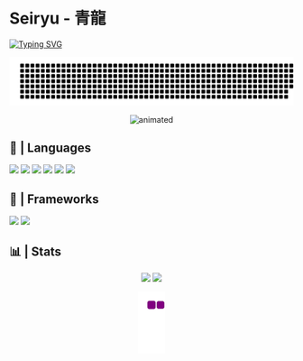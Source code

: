 # Seiryu - 青龍
<p align="left">
  <a href="https://git.io/typing-svg">
  <img src="https://readme-typing-svg.demolab.com?font=Fira+Code&size=25&color=11F7B0&pause=1000&width=435&lines=Welcome+to+my+profile+%F0%9F%90%89;%E7%A7%81%E3%81%AE%E3%83%97%E3%83%AD%E3%83%95%E3%82%A3%E3%83%BC%E3%83%AB%E3%81%B8%E3%82%88%E3%81%86%E3%81%93%E3%81%9D+%F0%9F%90%89;Bienvenido+a+mi+perfil+%F0%9F%90%89" alt="Typing SVG">
  </a>
</p>
<p align="center" margin="0">
  <a href="https://github.com/jasineri/gitartwork">
  <img src="gitartwork.svg" alt="animated"/>
  </a>
</p>

<p align="center">
  <img src="https://media.giphy.com/media/45sVOVmjAuG2eGu0gf/giphy-downsized-large.gif" alt="animated" width="100%" height="350px"/>
</p>

## 🎐 | Languages
<p>
<img src="https://img.shields.io/badge/Java-white?style=for-the-badge&logo=data%3Aimage%2Fpng%3Bbase64%2CiVBORw0KGgoAAAANSUhEUgAAAEAAAABACAYAAACqaXHeAAAABGdBTUEAALGPC%2FxhBQAAACBjSFJNAAB6JgAAgIQAAPoAAACA6AAAdTAAAOpgAAA6mAAAF3CculE8AAAACXBIWXMAAA3XAAAN1wFCKJt4AAAAB3RJTUUH5gocEwQGz9nfoQAAAAZiS0dEAP8A%2FwD%2FoL2nkwAACDtJREFUeNrlmgdsVWUUx29b2kpLy2itrGCJTMFWZgtU4grLAi4IEhAbcERLkCEURIZCGAoiFBBZbQERUEFQEEErQ5AqWAl7aNkbLMvu%2Bj%2Fmf5MvX%2B7roO%2B1va8v%2BSX03fG%2Bc%2B75%2FmdcDKOcfY5HBgoxYA2ozL%2BNCvOhwS%2BBdNCpQjnANBa8APLBQuBRER0QQwccArUqogMm0QE3QWSFcIBivAjfZjogC0RXNAe0AVcVB3R3ewcoxovgzaHx5hZo59YOUIw31f%2BG4gD3FUHNcKEXOKcYL8x2yzpAM7wKiAPXNePPg5Zu5QCLp96UJW%2BOZnwuGGlxvmFbh2gGeIHe4IhmuMkSRoaV8farDDUDgsB0cMuB8StBsMU26QzmMU3a1viHwHoHhueBJBCinF8V9AFbmBJXgTq2cYBmfHOwy4HxmWAGCOS5vqAH2AqyQQZ4HwTYSgMU4xuA3Q6MvwaGAB%2BeGw5WgNs8foHNkZetRFBZbDWwzoHxx0FPnucNXgVp2vEutssA2oLjuL914yUiWvMcCf2ZDHXz%2BEHQwZapT1l0M3DawnjZ2w15juzrz7Tjx8wewJZ5X1n4FAvjRQjrKzl9nBYhNyiAti96JIXt0YxPZz43z5EtcEk7Zz7wtHUJzMWHglOacftAdcUB4y3SYbTt63%2FFAfr%2BT1FyvbBUO56hRojdHSAlb6pm4FGzvyfzLTRihq33v%2BIA2ceJmnHX1RYXjLVwgGhClDs4wBxyZGltbl%2FleDT3ve6ETRRR27e%2BIng7NOPileM1wZ8WDpD5wEB3iQKZ891RjNtLfTCPD3dQJiebMwG7O8BHE7s76js%2F9v5bLRxwBYS5QzYw2MNvV4ybo%2FULMuT4S3PAXfCkuzjAoPofVLq8UO14fxqtZowWth%2BIakZGsRYQAwdrxwK10nm7WTTpn%2BGJ2UXCpZ%2BiLkIYvfAqDAwwDe3ASNirjb8ClImRpMYBVllAu3clUA90BN3B46C2S51gYaAHqAoagPZcSH%2FwBngbtPl%2FIfn56tOWqc8i0Fj5rhE4SwckOPrfIfzNyqAXWAVOgjsgC9wFB8Fg4Ot0J2iGB4O%2BYAnYA86C2yAPZIJTYAuINq%2FRQr6S2vUx74vxG0Ft%2Be5Yu6qOoqoR%2BBmcB%2F%2BCfA1xxnBXOuARLiBH%2B%2BHTYCF4HoSqT0FlREKGsWDMMmNC%2FElj6kcpRr5heJ6IqLLoRIT%2FqnNhRu2EEXONYUl5%2BnXy1OuDMN63Bv9%2BAkwGf2trkQfQxKlOUBYz28LrN8FE0ArUYYTI1vDn4mXRPsSX3%2FkNT8wJGLU4PWjtoKHt4yd8EzZ4Zb483bagM3gZjKFTk8EZ8CUIsHBsa3BAW1OsqxzwgYUDJPQzwHWQxr34G9gOfgI%2FgE1E%2Fv0j2AZ2g9RhSbmH4Qy57iJI573U%2B8v3M%2FjUHW2NOO2aBGqU0x1QlwKUYeEIZ3KL%2BjIONDONUZ%2Bq5oCR2vUSLV6ucIDB0H4OJIFDfGq5JTBWhOsaI2cNGMX0Vq2gHK98FwJ2afec5upMIHiCmiAC9GYYLgPLacgGhv33YCNYD76i4%2BZSN94EPUAL8ADze6GFjVYPTNeMl60YVZr1wH2MiESmv6b83lsRPh%2F%2B7aWHcwH1hV8hYS8PYChrANP4XDrW0%2BVVIX8gkPVAFhcgqv0gld6zECPFIVWYOcJZNwzj%2FVLA18wsVteLQ99h%2FWEaL46Ywi1aaiVxK6ZBVbyOMnWtBgvALIbpVKp5PKNFtsQv4Di4yiIq3yKnv67VFTV4H%2FX8VBZn3qXdE4hQrSihCBbEHToplL%2FXkppiiuc%2BRkLdUm2ItP0o%2B3Ugc%2Fzle3SGmQkkejaDj8Eg0IFCa6bgHTxnEXUnpNQNL0AM%2FZizpVkZz4wgTvkV%2FMEwTWGBtIHFimyLt5RMUIuianV%2F0ZVH6RCPMjO8EEdIS%2FoY63YP7l0Ryurcu2aJ7F2EbOBI%2FcuH4RZt6mgKWiYrsepFNZJPPYRPOEJvpsr1h4vsqrWn%2F7DWX8HUJPl6ALeHhHtP0I9V3wLu%2B4PUAbl2KWhe7pxQwBN81qJFtmqa5JxsklfI%2BWmsC%2FzLxAFFCFsPFiSeTIdJRXBCccihYNZz5ACXaYKD%2BZvM3WLYoUkx8wVr%2FX5KVTiACn%2FmHjrGXG6BvWCenuYKWKNkjm5OG4UpNxalfoaGmvM3s%2BRMZS6WwUNjzWG%2BnBN2YYqbyj29jr3CNiIpci014D3Qh4VOjeIMXsFT4BJ40dkOeE2rtXMoalEOJjOFUYlq78%2BawddR91eE%2B4RwHXEcvuSzCSr5dlA6rTUWIboTvMvG5WGOv3yLke6Kgw9TqUyCIlnrT2SKPaD1IAdYSBlssLxK6gCD4e1I1DIZdvuZwhKY7kS1X2FW6MSiqA1DO5xD1XDO8SJ5vDPDdyAnutN4v%2B%2BoB6dprFWJLQPRmaAh19yNTVYTZzjAj3k67R4UPJsieJsToxsUuCtKrr%2FJ4xnFyB6iQ0eoSzFsvT0ZjbP4W1J%2FBJVIC7RQbMiXHcspfhdZ9OS5qAPMpaGX2fhsZVaIZcTcTx0IZgEmYnxOGaB2crYYqroQxInP00x%2FQxn68xi2q5kGN3PhyVT8nezkkpkJNjFUV9OAGcwEsRyvdeRTrcP%2BIZDdYFuK82LuezXV7mfWcmlNoNODKe5TvjP4kA6ZBCaAsewRRnM7yR4fwldYJrFkCKe743gPmRt%2BTmelcCvesiiWDnNcX78sXpBG0Oj1pbA9sqklJ%2Fi%2B4ROKZ5kOQ9SiKZgNTFeOsSZzW8gT%2FJ2d4gUK1V0OQXKJ%2BYIzne%2F9jjK%2Ff6sUSv2Y%2B%2Bsz1ZWoFP4P3x8T%2BXWkccgAAAAldEVYdGRhdGU6Y3JlYXRlADIwMjItMTAtMjhUMTk6MDM6NDkrMDA6MDAA%2B4AIAAAAJXRFWHRkYXRlOm1vZGlmeQAyMDIyLTEwLTI4VDE5OjAzOjQ5KzAwOjAwcaY4tAAAABl0RVh0U29mdHdhcmUAd3d3Lmlua3NjYXBlLm9yZ5vuPBoAAAAASUVORK5CYII%3D&style=plastic" height="25">
<img src="https://img.shields.io/badge/PHP-3570a1?style=for-the-badge&logo=php&logoColor=white&style=plastic" height="25">
<img src="https://img.shields.io/badge/JavaScript-323330?style=for-the-badge&logo=javascript&logoColor=F7DF1E&style=plastic" height="25">
<img src="https://img.shields.io/badge/HTML5-E34F26?style=for-the-badge&logo=html5&logoColor=white&style=plastic" height="25">
<img src="https://img.shields.io/badge/CSS3-1572B6?style=for-the-badge&logo=css3&logoColor=white&style=plastic" height="25">
<img src="https://img.shields.io/badge/SASS-CC6699?style=for-the-badge&logo=sass&logoColor=FFFFFF&style=plastic" height="25">
</p>

## 🎏 | Frameworks
<p>
<img src="https://img.shields.io/badge/Laravel-white?style=for-the-badge&logo=laravel&logoColor=ff1100&style=plastic" height="25">
<img src="https://img.shields.io/badge/Bootstrap-563D7C?style=for-the-badge&logo=bootstrap&logoColor=white&style=plastic" height="25">
</p>

## 📊 | Stats
<p align="center">
  <img width="49%" src="https://github-readme-stats.vercel.app/api?username=SeiryuJP&show_icons=true&hide_border=true&theme=merko&count_private=true"/>
  <img width="49%" src="https://github-readme-streak-stats.herokuapp.com/?user=SeiryuJP&hide_border=true&theme=merko"/>
</p>

<p align="center">
  <img src="https://github.com/SeiryuJP/SeiryuJP/blob/output/github-contribution-grid-snake.gif" alt="animated"/>
</p>

